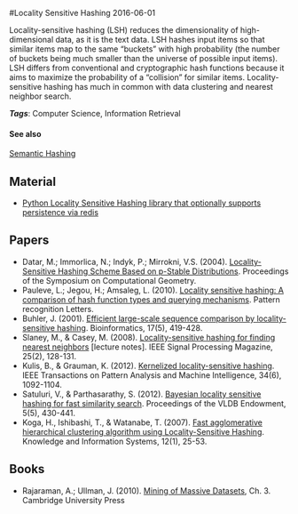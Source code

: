 
#Locality Sensitive Hashing
2016-06-01

Locality-sensitive hashing (LSH) reduces the dimensionality of high-dimensional data, as it is the text data. LSH hashes input items so that similar items map to the same “buckets” with high probability (the number of buckets being much smaller than the universe of possible input items). LSH differs from conventional and cryptographic hash functions because it aims to maximize the probability of a “collision” for similar items. Locality-sensitive hashing has much in common with data clustering and nearest neighbor search.

***Tags***: Computer Science, Information Retrieval

#### See also
[Semantic Hashing](/semantic_hashing)
## Material
* [Python Locality Sensitive Hashing library that optionally supports persistence via redis](https://github.com/simonemainardi/LSHash)

## Papers
* Datar, M.; Immorlica, N.; Indyk, P.; Mirrokni, V.S. (2004). [Locality-Sensitive Hashing Scheme Based on p-Stable Distributions](http://www.cs.princeton.edu/courses/archive/spring05/cos598E/bib/p253-datar.pdf). Proceedings of the Symposium on Computational Geometry.
* Pauleve, L.; Jegou, H.; Amsaleg, L. (2010). [Locality sensitive hashing: A comparison of hash function types and querying mechanisms](https://hal.inria.fr/docs/00/56/71/91/PDF/paper.pdf). Pattern recognition Letters.
* Buhler, J. (2001). [Efficient large-scale sequence comparison by locality-sensitive hashing](http://bioinformatics.oxfordjournals.org/content/17/5/419.full.pdf). Bioinformatics, 17(5), 419-428.
* Slaney, M., & Casey, M. (2008). [Locality-sensitive hashing for finding nearest neighbors](http://web.iitd.ac.in/~sumeet/Slaney2008-LSHTutorial.pdf) [lecture notes]. IEEE Signal Processing Magazine, 25(2), 128-131.
* Kulis, B., & Grauman, K. (2012). [Kernelized locality-sensitive hashing](http://ieeexplore.ieee.org/xpls/abs_all.jsp?arnumber=6072216). IEEE Transactions on Pattern Analysis and Machine Intelligence, 34(6), 1092-1104.
* Satuluri, V., & Parthasarathy, S. (2012). [Bayesian locality sensitive hashing for fast similarity search](http://arxiv.org/pdf/1110.1328). Proceedings of the VLDB Endowment, 5(5), 430-441.
* Koga, H., Ishibashi, T., & Watanabe, T. (2007). [Fast agglomerative hierarchical clustering algorithm using Locality-Sensitive Hashing](http://link.springer.com/article/10.1007/s10115-006-0027-5). Knowledge and Information Systems, 12(1), 25-53.

## Books
* Rajaraman, A.; Ullman, J. (2010). [Mining of Massive Datasets](https://www.goodreads.com/book/show/12818088-mining-of-massive-datasets), Ch. 3. Cambridge University Press


